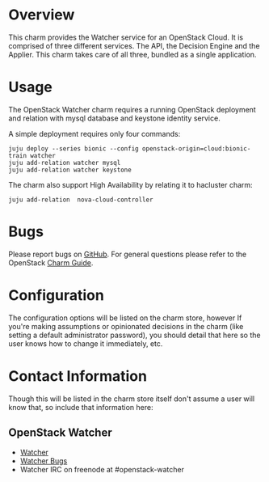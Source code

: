 # Overview

This charm provides the Watcher service for an OpenStack Cloud. It is comprised
of three different services. The API, the Decision Engine and the Applier. This
charm takes care of all three, bundled as a single application.

# Usage

The OpenStack Watcher charm requires a running OpenStack deployment and relation
with mysql database and keystone identity service.

A simple deployment requires only four commands:

    juju deploy --series bionic --config openstack-origin=cloud:bionic-train watcher
    juju add-relation watcher mysql
    juju add-relation watcher keystone

The charm also support High Availability by relating it to hacluster charm:

    juju add-relation  nova-cloud-controller

# Bugs

Please report bugs on [GitHub](https://github.com/grnet/charm-watcher/issues).
For general questions please refer to the OpenStack [Charm Guide](https://docs.openstack.org/charm-guide/latest/).

# Configuration

The configuration options will be listed on the charm store, however If you're
making assumptions or opinionated decisions in the charm (like setting a default
administrator password), you should detail that here so the user knows how to
change it immediately, etc.

# Contact Information

Though this will be listed in the charm store itself don't assume a user will
know that, so include that information here:

## OpenStack Watcher

- [Watcher](https://wiki.openstack.org/wiki/Watcher)
- [Watcher Bugs](https://launchpad.net/watcher)
- Watcher IRC on freenode at #openstack-watcher
